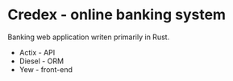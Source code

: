 # Credex - online banking system

Banking web application writen primarily in Rust.
<ul>
    <li> Actix - API
    <li> Diesel - ORM
    <li> Yew - front-end